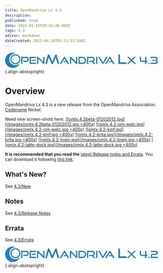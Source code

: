 ```yaml
---
title: OpenMandriva Lx 4.3
description: 
published: true
date: 2022-01-15T20:41:40.060Z
tags: 4.3
editor: markdown
dateCreated: 2021-04-24T05:11:53.504Z
---
```


![header-tr-omlx43.svg](/assets/header-tr-omlx43.svg){.align-abstopright}

# Overview
OpenMandriva Lx 4.3 is a new release from the OpenMandriva Association. [Codename](/en/policies/codename) Nickel.

Need new screen-shots here.
[![omlx.4.2beta-01202012.jpg](/images/omlx.4.2beta-01202012.jpg =400x)](/images/omlx.4.2beta-01202012.jpg) [![omlx.4.2-om-welc.jpg](/images/omlx.4.2-om-welc.jpg =400x)](/images/omlx.4.2-om-welc.jpg)
[![omlx.4.2-kinf.jpg](/images/omlx.4.2-kinf.jpg =400x)](/images/omlx.4.2-kinf.jpg) [![omlx.4.2-krita.jpg](/images/omlx.4.2-krita.jpg =400x)](/images/omlx.4.2-krita.jpg) 
[![omlx.4.2-login.jpg](/images/omlx.4.2-login.jpg =400x)](/images/omlx.4.2-login.jpg) [![omlx.4.2-latte-dock.jpg](/images/omlx.4.2-latte-dock.jpg =400x)](/images/omlx.4.2-latte-dock.jpg)   

**It is recommended that you read the** [latest Release notes and Errata](https://wiki.openmandriva.org/distribution/releases/current).
You can download it following [this link](https://sourceforge.net/projects/openmandriva/files/release/4.2/).

## What's New?
See [4.3/New](/distribution/releases/omlx43/new)

## Notes
See [4.3/Release Notes](/distribution/releases/omlx43/notes)

## Errata
See [4.3/Errata](/distribution/releases/omlx43/errata)

![header-tr-omlx42.svg](/assets/header-tr-omlx42.svg){.align-abstopright}